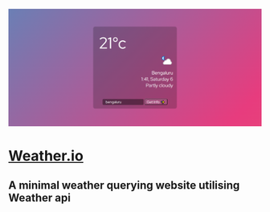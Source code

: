 
![Demo image](https://github.com/shbhmprdhi/Weather.io/blob/main/image.png "Weather.io")
# [Weather.io](https://weatherio.tiiny.site/)
## A minimal weather querying website utilising Weather api
